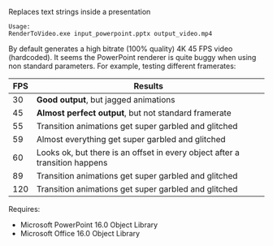 Replaces text strings inside a presentation

    Usage:
    RenderToVideo.exe input_powerpoint.pptx output_video.mp4
    
By default generates a high bitrate (100% quality) 4K 45 FPS video (hardcoded). It seems the PowerPoint renderer is quite buggy when using non standard parameters. For example, testing different framerates:

| FPS | Results |
|-----|---------|
|30|**Good output**, but jagged animations|
|45|**Almost perfect output**, but not standard framerate|
|55|Transition animations get super garbled and glitched|
|59|Almost everything get super garbled and glitched|
|60|Looks ok, but there is an offset in every object after a transition happens|
|89|Transition animations get super garbled and glitched|
|120|Transition animations get super garbled and glitched|

Requires:
* Microsoft PowerPoint 16.0 Object Library
* Microsoft Office 16.0 Object Library

